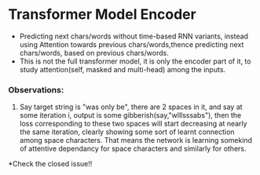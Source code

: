 # Transformer Model Encoder
* Predicting next chars/words without time-based RNN variants, instead using Attention towards previous chars/words,thence predicting next chars/words, based on previous chars/words.
* This is not the full transformer model, it is only the encoder part of it, to study attention(self, masked and multi-head) among the inputs.
### Observations:
1. Say target string is "was only be", there are 2 spaces in it, and say at some iteration i, output is some gibberish(say,"wlllsssabs"), then the loss corresponding to these two spaces will start decreasing at nearly the same iteration, clearly showing some sort of learnt connection among space characters. That means the network is learning somekind of attentive dependancy for space characters and similarly for others.

*Check the closed issue!!
